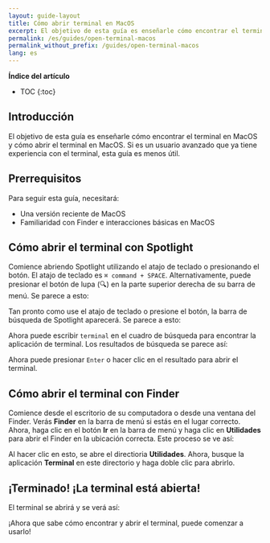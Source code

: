 ```yaml
---
layout: guide-layout
title: Cómo abrir terminal en MacOS
excerpt: El objetivo de esta guía es enseñarle cómo encontrar el terminal en MacOS y cómo abrir el terminal en MacOS.
permalink: /es/guides/open-terminal-macos
permalink_without_prefix: /guides/open-terminal-macos
lang: es
---
```


**Índice del artículo**

* TOC
{:toc}

## Introducción

El objetivo de esta guía es enseñarle cómo encontrar el terminal en MacOS y cómo abrir el terminal en MacOS. Si es un usuario avanzado que ya tiene experiencia con el terminal, esta guía es menos útil.

## Prerrequisitos

Para seguir esta guía, necesitará:

* Una versión reciente de MacOS
* Familiaridad con Finder e interacciones básicas en MacOS

## Cómo abrir el terminal con Spotlight

Comience abriendo Spotlight utilizando el atajo de teclado o presionando el botón. El atajo de teclado es `⌘ command + SPACE`. Alternativamente, puede presionar el botón de lupa (🔍) en la parte superior derecha de su barra de menú. Se parece a esto:

<div class="center guideimages">
  <amp-img src="/assets/guides/open-terminal-macos/spotlight-button-es.png" width="90" height="70" alt="el botón de Spotlight" layout="fixed"></amp-img>
</div>

Tan pronto como use el atajo de teclado o presione el botón, la barra de búsqueda de Spotlight aparecerá. Se parece a esto:

<div class="center guideimages">
  <amp-img src="/assets/guides/open-terminal-macos/spotlight-search-es.png" width="680" height="56" alt="Barra de búsqueda de Spotlight" layout="responsive"></amp-img>
</div>

Ahora puede escribir `terminal` en el cuadro de búsqueda para encontrar la aplicación de terminal. Los resultados de búsqueda se parece así:

<div class="center guideimages">
  <amp-img src="/assets/guides/open-terminal-macos/spotlight-results-es.png" width="680" height="430" alt="Resultados de búsqueda de Spotlight" layout="responsive"></amp-img>
</div>

Ahora puede presionar `Enter` o hacer clic en el resultado para abrir el terminal.

## Cómo abrir el terminal con Finder

Comience desde el escritorio de su computadora o desde una ventana del Finder. Verás **Finder** en la barra de menú si estás en el lugar correcto. Ahora, haga clic en el botón **Ir** en la barra de menú y haga clic en **Utilidades** para abrir el Finder en la ubicación correcta. Este proceso se ve así:

<div class="center guideimages">
  <amp-img src="/assets/guides/open-terminal-macos/go-menu-es.png" width="650" height="420" alt="Ir en Finder" layout="responsive"></amp-img>
</div>

Al hacer clic en esto, se abre el directioria **Utilidades**. Ahora, busque la aplicación **Terminal** en este directorio y haga doble clic para abrirlo.

<div class="center guideimages">
  <amp-img src="/assets/guides/open-terminal-macos/finder-utilities-es.png" width="858" height="429" alt="Buscar directiorio de utilidades en Finder" layout="responsive"></amp-img>
</div>

## ¡Terminado! ¡La terminal está abierta!

El terminal se abrirá y se verá así:

<div class="center guideimages">
  <amp-img src="/assets/guides/open-terminal-macos/terminal-open-es.png" width="585" height="389" alt="Una ventana de terminal abierta" layout="responsive"></amp-img>
</div>

¡Ahora que sabe cómo encontrar y abrir el terminal, puede comenzar a usarlo!